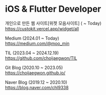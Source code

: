 # iOS & Flutter Developer  

개인으로 만든 웹 사이트[위젯 모음사이트] ( ~ Today)  
https://custokit.vercel.app/widget/all

Medium (2024.01 ~ Today)   
https://medium.com/@moo_min

TIL (2023.04 ~ 2024.12.19)   
https://github.com/choijaegwon/TIL  

Git Blog (2020.10 ~ 2023.05)  
https://choijaegwon.github.io/  

Naver Blog (2019.12 ~ 2020.10)    
https://blog.naver.com/chl9338  
